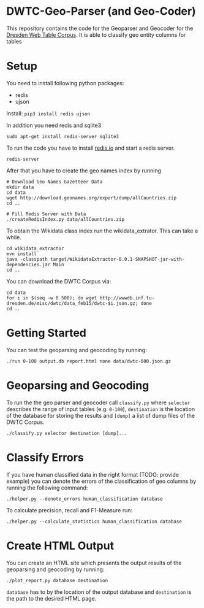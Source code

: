 # DWTC-Geo-Parser (and Geo-Coder)

This repository contains the code for the Geoparser and Geocoder for the [Dresden Web Table Corpus](https://wwwdb.inf.tu-dresden.de/misc/dwtc/). It is able to classify geo entity columns for tables

# Setup

You need to install following python packages:
* redis
* ujson

Install: ````pip3 install redis ujson````

In addition you need redis and sqlite3

````sudo apt-get install redis-server sqlite3````


To run the code you have to install [redis.io](https://redis.io/) and start a redis server.

````
redis-server
````
After that you have to create the geo names index by running
````
# Download Geo Names Gazetteer Data
mkdir data
cd data
wget http://download.geonames.org/export/dump/allCountries.zip
cd ..

# Fill Redis Server with Data
./createRedisIndex.py data/allCountries.zip
````

To obtain the Wikidata class index run the wikidata_extrator. This can take a while.

````
cd wikidata_extractor
mvn install
java -classpath target/WikidataExtractor-0.0.1-SNAPSHOT-jar-with-dependencies.jar Main
cd ..
```` 

You can download the DWTC Corpus via:

````
cd data
for i in $(seq -w 0 500); do wget http://wwwdb.inf.tu-dresden.de/misc/dwtc/data_feb15/dwtc-$i.json.gz; done
cd ..
````

# Getting Started

You can test the geoparsing and geocoding by running:

````
./run 0-100 output.db report.html none data/dwtc-000.json.gz
````

# Geoparsing and Geocoding

To run the the geo parser and geocoder call `classify.py` where `selector` describes the range of input tables (e.g. `0-100`), `destination` is the location of the database for storing the results and `[dump]` a list of dump files of the DWTC Corpus.

````
./classify.py selector destination [dump]...
````

# Classify Errors

If you have human classified data in the right format (TODO: provide example) you can denote the errors of the classification of geo columns by running the following command:

````
./helper.py --denote_errors human_classification database
````

To calculate precision, recall and F1-Measure run:

````
./helper.py --calculate_statistics human_classification database
````

# Create HTML Output

You can create an HTML site which presents the output results of the geoparsing and geocoding by running:

````
./plot_report.py database destination
````

`database` has to by the location of the output database and `destination` is the path to the desired HTML page.
